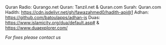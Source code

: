 Quran Radio: Qurango.net
Quran: Tanzil.net & Quran.com
Surah: Quran.com
Hadith: https://cdn.jsdelivr.net/gh/fawazahmed0/hadith-api@1
Adhan: https://github.com/batoulapps/adhan-js
Duas: https://www.islamicity.org/dua/default.asp# & https://www.duaexplorer.com/


*For fixes please contact us*
